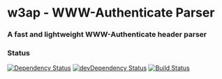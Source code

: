 # w3ap - WWW-Authenticate Parser

### A fast and lightweight WWW-Authenticate header parser

### Status
[![Dependency Status](https://david-dm.org/jylauril/w3ap.png)](https://david-dm.org/jylauril/w3ap)  [![devDependency Status](https://david-dm.org/jylauril/w3ap/dev-status.png)](https://david-dm.org/jylauril/w3ap#info=devDependencies)  [![Build Status](https://travis-ci.org/jylauril/w3ap.png?branch=master)](https://travis-ci.org/jylauril/w3ap)
